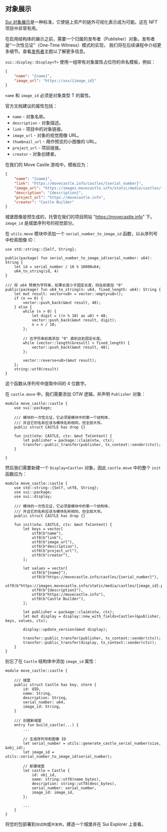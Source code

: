 ## 对象展示

[Sui 对象展示](https://docs.sui.io/standards/display)是一种标准，它使链上资产的链外可视化表示成为可能。这在 NFT 项目中非常有用。

在启用结构体的展示之前，需要一个归属的发布者（Publisher）对象。发布者是“一次性见证”（One-Time Witness）模式的实现，
我们将在后续课程中介绍更多细节。查看[发布者](https://examples.sui.io/basics/publisher.html)主题以了解更多信息。

`sui::display::Display<T>` 使用一组带有对象属性占位符的命名模板，例如：

```json
{
    "name": "{name}",
    "image_url": "https://xxx/{image_id}"
}
```

`name` 和 `image_id` 必须是对象类型 T 的属性。

官方文档建议的属性包括：

- `name` - 对象名称。
- `description` - 对象描述。
- `link` - 项目中的对象链接。
- `image_url` - 对象的视觉图像 URL。
- `thumbnail_url` - 用作预览的小图像的 URL。
- `project_url` - 项目链接。
- `creator` - 对象创建者。

在我们的 Move Castle 游戏中，模板应为：

```json
{
    "name": "{name}",
    "link": "https://movecastle.info/castles/{serial_number}",
    "image_url": "https://images.movecastle.info/static/media/castles/{image_id}.png",
    "description": "{description}",
    "project_url": "https://movecastle.info",
    "creator": "Castle Builder"
}
```

城堡图像是预生成的，托管在我们的项目网站 "https://movecastle.info" 下。`image_id` 是城堡序列号的视觉部分。

在 `utils.move` 模块中添加一个 `serial_number_to_image_id` 函数，以从序列号中检索图像 ID：

```move
use std::string::{Self, String};

public(package) fun serial_number_to_image_id(serial_number: u64): String {
    let id = serial_number / 10 % 10000u64;
    u64_to_string(id, 4)
}

/// 将 u64 转换为字符串，如果长度小于固定长度，则在前面加 "0"
public(package) fun u64_to_string(n: u64, fixed_length: u64): String {
    let mut result: vector<u8> = vector::empty<u8>();
    if (n == 0) {
        vector::push_back(&mut result, 48);
    } else {
        while (n > 0) {
            let digit = ((n % 10) as u8) + 48;
            vector::push_back(&mut result, digit);
            n = n / 10;
        };

        // 在字符串前面添加 "0" 直到达到固定长度。
        while (vector::length(&result) < fixed_length) {
            vector::push_back(&mut result, 48);
        };

        vector::reverse<u8>(&mut result);
    };
    string::utf8(result)
}
```

这个函数从序列号中提取中间的 4 位数字。

在 `castle.move` 中，我们需要添加 OTW 逻辑，并声明 `Publisher` 对象：

```move
module move_castle::castle {
    use sui::package;

    /// 模块的一次性见证，它必须是模块中的第一个结构体，
    /// 并且它的名称应该与模块名称相同，但全部大写。
    public struct CASTLE has drop {}
    
    fun init(otw: CASTLE, ctx: &mut TxContext) {
        let publisher = package::claim(otw, ctx);
        transfer::public_transfer(publisher, tx_context::sender(ctx));
    }

}
```

然后我们需要新建一个 `Display<Castle>` 对象，因此 `castle.move` 中的整个 `init` 函数应为：

```move
module move_castle::castle {
    use std::string::{Self, utf8, String};
    use sui::package;
    use sui::display;
    
    /// 模块的一次性见证，它必须是模块中的第一个结构体，
    /// 并且它的名称应该与模块名称相同，但全部大写。
    public struct CASTLE has drop {}
    
    fun init(otw: CASTLE, ctx: &mut TxContext) {
        let keys = vector[
            utf8(b"name"),
            utf8(b"link"),
            utf8(b"image_url"),
            utf8(b"description"),
            utf8(b"project_url"),
            utf8(b"creator"),
        ];

        let values = vector[
            utf8(b"{name}"),
            utf8(b"https://movecastle.info/castles/{serial_number}"),
            utf8(b"https://images.movecastle.info/static/media/castles/{image_id}.png"),
            utf8(b"{description}"),
            utf8(b"https://movecastle.info"),
            utf8(b"Castle Builder"),
        ];

        let publisher = package::claim(otw, ctx);
        let mut display = display::new_with_fields<Castle>(&publisher, keys, values, ctx);

        display::update_version(&mut display);

        transfer::public_transfer(publisher, tx_context::sender(ctx));
        transfer::public_transfer(display, tx_context::sender(ctx));
    }
}
```

别忘了在 `Castle` 结构体中添加 `image_id` 属性：

```move
module move_castle::castle {

    /// 城堡
    public struct Castle has key, store {
        id: UID,
        name: String,
        description: String,
        serial_number: u64,
        image_id: String,
    }
    
    /// 创建新城堡
    entry fun build_castle(...) {
        ...
    
        // 生成序列号和图像 ID
        let serial_number = utils::generate_castle_serial_number(size, &obj_id);
        let image_id = utils::serial_number_to_image_id(serial_number);
        
        // 新建城堡
        let castle = Castle {
            id: obj_id,
            name: string::utf8(name_bytes),
            description: string::utf8(desc_bytes),
            serial_number: serial_number,
            image_id: image_id,
        };
        
        ...
    }
}
```

将您的包部署到`测试网`或`开发网`，建造一个城堡并在 Sui Explorer 上查看。